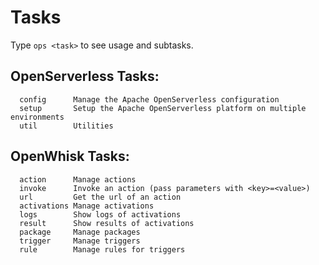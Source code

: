 # Tasks

Type `ops <task>` to see usage and subtasks.

## OpenServerless Tasks:

```
  config      Manage the Apache OpenServerless configuration
  setup       Setup the Apache OpenServerless platform on multiple environments
  util        Utilities
```

## OpenWhisk Tasks:

```text
  action      Manage actions
  invoke      Invoke an action (pass parameters with <key>=<value>)
  url         Get the url of an action
  activations Manage activations
  logs        Show logs of activations
  result      Show results of activations
  package     Manage packages
  trigger     Manage triggers
  rule        Manage rules for triggers
```
